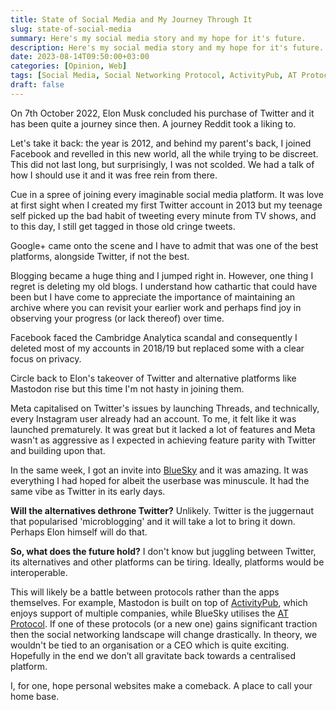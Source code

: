 ```yaml
---
title: State of Social Media and My Journey Through It
slug: state-of-social-media
summary: Here's my social media story and my hope for it's future.
description: Here's my social media story and my hope for it's future.
date: 2023-08-14T09:50:00+03:00
categories: [Opinion, Web]
tags: [Social Media, Social Networking Protocol, ActivityPub, AT Protocol]
draft: false
---
```


On 7th October 2022, Elon Musk concluded his purchase of Twitter and it has been quite a journey since then. A journey Reddit took a liking to.

Let's take it back: the year is 2012, and behind my parent's back, I joined Facebook and revelled in this new world, all the while trying to be discreet. This did not last long, but surprisingly, I was not scolded. We had a talk of how I should use it and it was free rein from there.

Cue in a spree of joining every imaginable social media platform. It was love at first sight when I created my first Twitter account in 2013 but my teenage self picked up the bad habit of tweeting every minute from TV shows, and to this day, I still get tagged in those old cringe tweets. 

Google+ came onto the scene and I have to admit that was one of the best platforms, alongside Twitter, if not the best.

Blogging became a huge thing and I jumped right in. However, one thing I regret is deleting my old blogs. I understand how cathartic that could have been but I have come to appreciate the importance of maintaining an archive where you can revisit your earlier work and perhaps find joy in observing your progress (or lack thereof) over time.

Facebook faced the Cambridge Analytica scandal and consequently I deleted most of my accounts in 2018/19 but replaced some with a clear focus on privacy.

Circle back to Elon's takeover of Twitter and alternative platforms like Mastodon rise but this time I'm not hasty in joining them. 

Meta capitalised on Twitter's issues by launching Threads, and technically, every Instagram user already had an account. To me, it felt like it was launched prematurely. It was great but it lacked a lot of features and Meta wasn't as aggressive as I expected in achieving feature parity with Twitter and building upon that.

In the same week, I got an invite into [BlueSky](https://blueskyweb.xyz/blog/6-13-2023-what-is-bluesky) and it was amazing. It was everything I had hoped for albeit the userbase was minuscule. It had the same vibe as Twitter in its early days.

**Will the alternatives dethrone Twitter?** Unlikely. Twitter is the juggernaut that popularised 'microblogging' and it will take a lot to bring it down. Perhaps Elon himself will do that.

**So, what does the future hold?** I don't know but juggling between Twitter, its alternatives and other platforms can be tiring. Ideally, platforms would be interoperable. 

This will likely be a battle between protocols rather than the apps themselves. For example, Mastodon is built on top of [ActivityPub](https://www.theverge.com/2023/4/20/23689570/activitypub-protocol-standard-social-network), which enjoys support of multiple companies, while BlueSky utilises the [AT Protocol](https://atproto.com/).  If one of these protocols (or a new one) gains significant traction then the social networking landscape will change drastically. In theory, we wouldn't be tied to an organisation or a CEO which is quite exciting. Hopefully in the end we don’t all gravitate back towards a centralised platform.

I, for one, hope personal websites make a comeback. A place to call your home base. 
